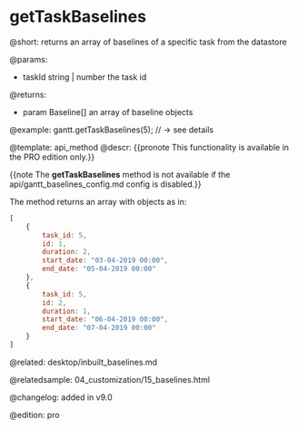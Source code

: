 getTaskBaselines
=============


@short: returns an array of baselines of a specific task from the datastore
	

@params:
- taskId	string | number	the task id



@returns:
- param	Baseline[]	an array of baseline objects

@example:
gantt.getTaskBaselines(5); // -> see details

@template:	api_method
@descr:
{{pronote This functionality is available in the PRO edition only.}}

{{note The **getTaskBaselines** method is not available if the api/gantt_baselines_config.md config is disabled.}}

The method returns an array with objects as in:

~~~js
[
	{
		task_id: 5,
		id: 1, 
		duration: 2, 
		start_date: "03-04-2019 00:00", 
		end_date: "05-04-2019 00:00"
	},
	{
		task_id: 5,
		id: 2, 
		duration: 1, 
		start_date: "06-04-2019 00:00", 
		end_date: "07-04-2019 00:00"
	}
]
~~~

 


@related: desktop/inbuilt_baselines.md

@relatedsample: 04_customization/15_baselines.html

@changelog: added in v9.0

@edition: pro